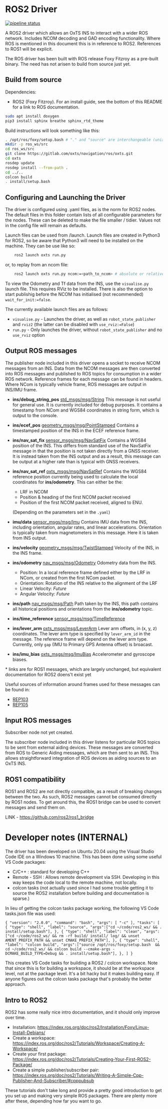 # ROS2 Driver

[![pipeline status](https://gitlab.com/oxts/navigation/ros/oxts/badges/master/pipeline.svg)](https://gitlab.com/oxts/navigation/ros/oxts/-/commits/master)

A ROS2 driver which allows an OxTS INS to interact with a wider ROS network. Includes NCOM decoding and GAD encoding functionality. Where ROS is mentioned in this document this is in reference to ROS2. References to ROS1 will be explicit.

The ROS driver has been built with ROS release Foxy Fitzroy as a pre-built binary. The need has not arisen to build from source just yet. 

## Build from source

Dependencies:

- ROS2 (Foxy Fitzroy). For an install guide, see the bottom of this README for a link to ROS documentation.

```bash
sudo apt install doxygen
pip3 install sphinx breathe sphinx_rtd_theme
```

Build instructions will look something like this:
```bash
. /opt/ros/foxy/setup.bash # "." and "source" are interchangeable (unix)
mkdir -p ros_ws/src
cd ros_ws/src
git clone https://gitlab.com/oxts/navigation/ros/oxts.git
cd oxts
rosdep update
rosdep install --from-path .
cd ../..
colcon build
. install/setup.bash
```

## Configuring and Launching the Driver

The driver is configured using .yaml files, as is the norm for ROS2 nodes. The default files in this folder contain lists of all configurable parameters for the nodes. These can be deleted to make the file smaller / tidier. Values not in the config file will remain as defaults.

Launch files can be used from /launch. Launch files are created in Python3 for ROS2, so be aware that Python3 will need to be installed on the machine. They can be use like so:

```bash
    ros2 launch oxts run.py
```

or, to replay from an ncom file:

```bash
    ros2 launch oxts run.py ncom:=<path_to_ncom> # absolute or relative
```

To view the Odometry and Tf data from the INS, use the `visualise.py` launch file. This requires RViz to be installed. There is also the option to start publishig before the NCOM has initialised (not recommended) `wait_for_init:=false`.

The currently available launch files are as follows:

* `visualise.py` - Launches the driver, as well as `robot_state_publisher` and `rviz2` (the latter can be disabled with `use_rviz:=False`)
* `run.py` - Only launches the driver, without `robot_state_publisher` and no `use_rviz` option

## Output ROS messages

The publisher node included in this driver opens a socket to receive NCOM messages from an INS. Data from the NCOM messages are then converted into ROS messages and published to ROS topics for consumption in a wider ROS network. Reference frames for each message can be found in headers. Where NCom is typically vehicle frame, ROS messages are output in INS/IMU frame.

* **ins/debug_string_pos** [std_msgs/msg/String](http://docs.ros.org/en/noetic/api/std_msgs/html/msg/String.html)
    This message is not useful for general use. It is currently included for debug purposes. It contains a timestamp from NCom and WGS84 coordinates in string form, which is output to the console.

* **ins/ecef_pos** [geometry_msgs/msg/PointStamped](http://docs.ros.org/en/noetic/api/geometry_msgs/html/msg/PointStamped.html)
    Contains a timestamped position of the INS in the ECEF reference frame.
* **ins/nav_sat_fix** [sensor_msgs/msg/NavSatFix](http://docs.ros.org/en/api/sensor_msgs/html/msg/NavSatFix.html)
    Contains a WGS84 position of the INS. This differs from standard use of the NavSatFix message in that the position is not taken directly from a GNSS receiver. It is instead taken from the INS output and as a result, this message can be output at a higher rate than is typical with GNSS receivers.

* **ins/nav_sat_ref** [oxts_msgs/msg/NavSatRef](./oxts_msgs/msg/NavSatRef.msg)
    Contains the WGS84 reference position currently being used to calculate the local coordinates for **ins/odometry**. This can either be the: 
    * LRF in NCOM
    * Position & heading of the first NCOM packet received
    * Position of the first NCOM packet received, aligned to ENU.

    (Depending on the parameters set in the `.yaml`)

* **imu/data** [sensor_msgs/msg/Imu](http://docs.ros.org/en/noetic/api/sensor_msgs/html/msg/Imu.html)
    Contains IMU data from the INS, including orientation, angular rates, and linear accelerations. Orientation is typically taken from magnetometers in this message. Here it is taken from INS output.

* **ins/velocity** [geometry_msgs/msg/TwistStamped](http://docs.ros.org/en/noetic/api/geometry_msgs/html/msg/TwistStamped.html)
    Velocity of the INS, in the INS frame.

* **ins/odometry** [nav_msgs/msg/Odometry](https://github.com/ros2/common_interfaces/blob/foxy/nav_msgs/msg/Odometry.msg)
    Odometry data from the INS. 
    - Position: In a local reference frame defined either by the LRF in NCom, or created from the first NCom packet. 
    - Orientation: Rotation of the INS relative to the alignment of the LRF
    - Linear Velocity: _Future_
    - Angular Velocity: _Future_ 

* **ins/path** [nav_msgs/msg/Path](https://github.com/ros2/common_interfaces/blob/foxy/nav_msgs/msg/Path.msg)
    Path taken by the INS, this path contains all historical positions and orientations from the **ins/odometry** topic. 

* **ins/time_reference** [sensor_msgs/msg/TimeReference](http://docs.ros.org/en/noetic/api/sensor_msgs/html/msg/TimeReference.html)

* **ins/lever_arm** [oxts_msgs/msg/LeverArm](./oxts_msgs/msg/LeverArm.msg)
    Lever arm offsets, in (x, y, z) coordinates. The lever arm type is specified by `lever_arm_id` in the message. The reference frame will depend on the lever arm type. Currently, only `gap` (IMU to Primary GPS Antenna offset) is broacast.

* **ins/imu_bias** [oxts_msgs/msg/ImuBias](./oxts_msgs/msg/ImuBias.msg)
    Accelerometer and gyroscope biases.   

\* links are for ROS1 messages, which are largely unchanged, but equivalent documentation for ROS2 doens't exist yet

Useful sources of information around frames used for these messages can be found in:

- [REP103](https://www.ros.org/reps/rep-0103.html)
- [REP105](https://www.ros.org/reps/rep-0105.html#id8)

## Input ROS messages

Subscriber node not yet created.

The subscriber node included in this driver listens for particular ROS topics to be sent from external aiding devices. These messages are converted from ROS to Generic Aiding messages, which are then sent to an INS. This allows straightforward integration of ROS devices as aiding sources to an OxTS INS.

## ROS1 compatibility

ROS1 and ROS2 are not directly compatible, as a result of breaking changes between the two. As such, ROS2 messages cannot be consumed directly by ROS1 nodes. To get around this, the ROS1 bridge can be used to convert messages and send them on.

LINK - https://github.com/ros2/ros1_bridge



# Developer notes (INTERNAL)

The driver has been developed on Ubuntu 20.04 using the Visual Studio Code IDE on a Windows 10 machine. This has been done using some useful VS Code packages:

- C/C++ : standard for developing C++
- Remote - SSH : Allows remote development via SSH. Developing in this way keeps the code local to the remote machine, not locally.
- colcon tasks (not actually used since I had some trouble getting it to source the ROS2 installation before building and documentation is sparse.)

In lieu of getting the colcon tasks package working, the following VS Code tasks.json file was used:

`{
    "version": "2.0.0",
    "command": "bash",
    "args": [
        "-c"
        ],
    "tasks": [
        {
            "type": "shell",
            "label": "source",
            "args":["cd ~/code/ros2_ws/ && . install/setup.bash"],
        },
        {
            "type": "shell",
            "label": "clean",
            "args":["cd ~/code/ros2_ws/ && rm -rf build/ install/ log/ && unset AMENT_PREFIX_PATH && unset CMAKE_PREFIX_PATH"],
        },
        {
            "type": "shell",
            "label": "colcon build",
            "args":["source /opt/ros/foxy/setup.bash  && cd ~/code/ros2_ws/ && colcon build --cmake-args -DCMAKE_BUILD_TYPE=Debug && . install/setup.bash"],
        },
    ]
}`

This creates VS Code tasks for building a ROS2 / colcon workspace. Note that since this is for building a workspace, it should be at the workspace level, not at the package level. It's a bit hacky but it makes building easy. If anyone figures out the colcon tasks package that's probably the better approach.

## Intro to ROS2

ROS2 has some really nice intro documentation, and it should only improve over time. 

- Installation: https://index.ros.org/doc/ros2/Installation/Foxy/Linux-Install-Debians/
- Create a workspace: https://index.ros.org/doc/ros2/Tutorials/Workspace/Creating-A-Workspace/
- Create your first package: https://index.ros.org/doc/ros2/Tutorials/Creating-Your-First-ROS2-Package/
- Create a simple publisher/subscriber pair: https://index.ros.org/doc/ros2/Tutorials/Writing-A-Simple-Cpp-Publisher-And-Subscriber/#cpppubsub

These tutorials don't take long and provide a pretty good introduction to get you set up and making very simple ROS packages. There are plenty more after these, depending how far you want to go.
